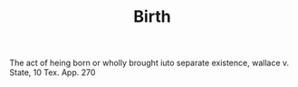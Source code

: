 ---
title: Birth
letter: B
permalink: "/definitions/birth.html"
body: The act of heing born or wholly brought iuto separate existence, wallace v.
  State, 10 Tex. App. 270
published_at: '2018-07-07'
source: Black's Law Dictionary
layout: post
---